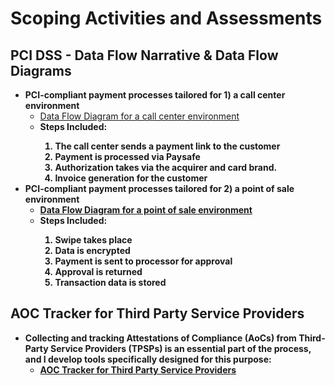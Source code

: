 <h1>Scoping Activities and Assessments</a> <a </a></h1>

<h2>PCI DSS - Data Flow Narrative & Data Flow Diagrams</h2>
  
- <b>PCI-compliant payment processes tailored for 1) a call center environment</b>
    - [Data Flow Diagram for a call center environment](https://drive.google.com/file/d/1g78Kox5zkEI-atNEWhHVHtb1gIjnOZ4I/view?usp=sharing)
    - <b>Steps Included: 
         1. The call center sends a payment link to the customer
         2. Payment is processed via Paysafe
         3. Authorization takes via the acquirer and card brand.
         4. Invoice generation for the customer
- <b>PCI-compliant payment processes tailored for 2) a point of sale environment</b>
    - [Data Flow Diagram for a point of sale environment](https://drive.google.com/file/d/1ud7V6aFNyd1fWb7BrId-qn636vGv3z-J/view?usp=sharing)
    - <b>Steps Included: 
         1. Swipe takes place
         2. Data is encrypted
         3. Payment is sent to processor for approval
         4. Approval is returned
         5. Transaction data is stored

<h2>AOC Tracker for Third Party Service Providers</h2>

- <b>Collecting and tracking Attestations of Compliance (AoCs) from Third-Party Service Providers (TPSPs) is an essential part of the process, and I develop tools specifically designed for this purpose: </b>
    - [AOC Tracker for Third Party Service Providers](https://docs.google.com/spreadsheets/d/1KdL5iSKDRnMt-L_g_-uluQUZCUwQbacE/edit?usp=sharing&ouid=106106570101579448769&rtpof=true&sd=true)
